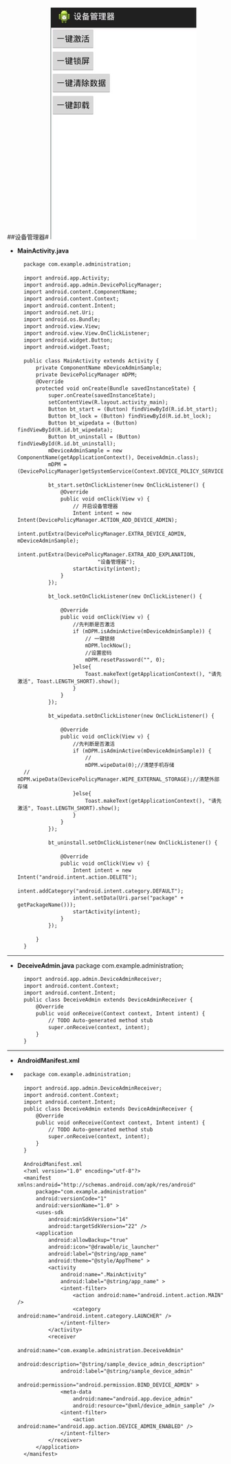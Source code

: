 ##设备管理器#
![](https://github.com/Innocence713/Innocence713.github.io/blob/master/SrcImg/android%E7%AC%94%E8%AE%B0/DeviceAdminReceiver.jpg)
- **MainActivity.java** 

		package com.example.administration;

		import android.app.Activity;
		import android.app.admin.DevicePolicyManager;
		import android.content.ComponentName;
		import android.content.Context;
		import android.content.Intent;
		import android.net.Uri;
		import android.os.Bundle;
		import android.view.View;
		import android.view.View.OnClickListener;
		import android.widget.Button;
		import android.widget.Toast;

		public class MainActivity extends Activity {
			private ComponentName mDeviceAdminSample;
			private DevicePolicyManager mDPM;
			@Override
			protected void onCreate(Bundle savedInstanceState) {
				super.onCreate(savedInstanceState);
				setContentView(R.layout.activity_main);
				Button bt_start = (Button) findViewById(R.id.bt_start);
				Button bt_lock = (Button) findViewById(R.id.bt_lock);
				Button bt_wipedata = (Button) findViewById(R.id.bt_wipedata);
				Button bt_uninstall = (Button) findViewById(R.id.bt_uninstall);
				mDeviceAdminSample = new ComponentName(getApplicationContext(), DeceiveAdmin.class);
				mDPM = (DevicePolicyManager)getSystemService(Context.DEVICE_POLICY_SERVICE);
				
				bt_start.setOnClickListener(new OnClickListener() {
					@Override
					public void onClick(View v) {
						// 开启设备管理器
						Intent intent = new Intent(DevicePolicyManager.ACTION_ADD_DEVICE_ADMIN);
						intent.putExtra(DevicePolicyManager.EXTRA_DEVICE_ADMIN, mDeviceAdminSample);
						intent.putExtra(DevicePolicyManager.EXTRA_ADD_EXPLANATION,
								"设备管理器");
						startActivity(intent);
					}
				});
				
				bt_lock.setOnClickListener(new OnClickListener() {
					
					@Override
					public void onClick(View v) {
						//先判断是否激活
						if (mDPM.isAdminActive(mDeviceAdminSample)) {
							// 一键锁频
							mDPM.lockNow();
							//设置密码
							mDPM.resetPassword("", 0);
						}else{
							Toast.makeText(getApplicationContext(), "请先激活", Toast.LENGTH_SHORT).show();
						}
					}
				});
				
				bt_wipedata.setOnClickListener(new OnClickListener() {
					
					@Override
					public void onClick(View v) {
						//先判断是否激活
						if (mDPM.isAdminActive(mDeviceAdminSample)) {
							// 
							mDPM.wipeData(0);//清楚手机存储
		//					mDPM.wipeData(DevicePolicyManager.WIPE_EXTERNAL_STORAGE);//清楚外部存储
						}else{
							Toast.makeText(getApplicationContext(), "请先激活", Toast.LENGTH_SHORT).show();
						}
					}
				});
				
				bt_uninstall.setOnClickListener(new OnClickListener() {
					
					@Override
					public void onClick(View v) {
						Intent intent = new Intent("android.intent.action.DELETE");
						intent.addCategory("android.intent.category.DEFAULT");
						intent.setData(Uri.parse("package" + getPackageName()));
						startActivity(intent);
					}
				});
				
			}
		}


----------
- **DeceiveAdmin.java**
		package com.example.administration;

		import android.app.admin.DeviceAdminReceiver;
		import android.content.Context;
		import android.content.Intent;
		public class DeceiveAdmin extends DeviceAdminReceiver {
			@Override
			public void onReceive(Context context, Intent intent) {
				// TODO Auto-generated method stub
				super.onReceive(context, intent);
			}
		}

----------


- **AndroidManifest.xml**
- 
		package com.example.administration;

		import android.app.admin.DeviceAdminReceiver;
		import android.content.Context;
		import android.content.Intent;
		public class DeceiveAdmin extends DeviceAdminReceiver {
			@Override
			public void onReceive(Context context, Intent intent) {
				// TODO Auto-generated method stub
				super.onReceive(context, intent);
			}
		}
		
		AndroidManifest.xml
		<?xml version="1.0" encoding="utf-8"?>
		<manifest xmlns:android="http://schemas.android.com/apk/res/android"
		    package="com.example.administration"
		    android:versionCode="1"
		    android:versionName="1.0" >
		    <uses-sdk
		        android:minSdkVersion="14"
		        android:targetSdkVersion="22" />
		    <application
		        android:allowBackup="true"
		        android:icon="@drawable/ic_launcher"
		        android:label="@string/app_name"
		        android:theme="@style/AppTheme" >
		        <activity
		            android:name=".MainActivity"
		            android:label="@string/app_name" >
		            <intent-filter>
		                <action android:name="android.intent.action.MAIN" />
		                <category android:name="android.intent.category.LAUNCHER" />
		            </intent-filter>
		        </activity>
		        <receiver
		            android:name="com.example.administration.DeceiveAdmin"
		            android:description="@string/sample_device_admin_description"
		            android:label="@string/sample_device_admin"
		            android:permission="android.permission.BIND_DEVICE_ADMIN" >
		            <meta-data
		                android:name="android.app.device_admin"
		                android:resource="@xml/device_admin_sample" />
		            <intent-filter>
		                <action android:name="android.app.action.DEVICE_ADMIN_ENABLED" />
		            </intent-filter>
		        </receiver>
		    </application>
		</manifest>
